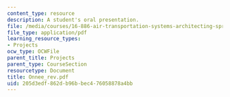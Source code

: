 ```yaml
---
content_type: resource
description: A student's oral presentation.
file: /media/courses/16-886-air-transportation-systems-architecting-spring-2004/205d3edf862db96bbec476058878a4bb_Onnee_rev.pdf
file_type: application/pdf
learning_resource_types:
- Projects
ocw_type: OCWFile
parent_title: Projects
parent_type: CourseSection
resourcetype: Document
title: Onnee_rev.pdf
uid: 205d3edf-862d-b96b-bec4-76058878a4bb
---
```

